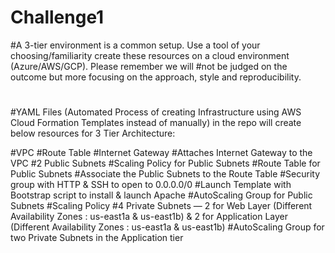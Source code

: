 # Challenge1
#A 3-tier environment is a common setup. Use a tool of your choosing/familiarity create these resources on a cloud environment (Azure/AWS/GCP). Please remember we will #not be judged on the outcome but more focusing on the approach, style and reproducibility.

#

#YAML Files (Automated Process of creating Infrastructure using AWS Cloud  Formation Templates instead of manually) in the repo will create below resources for 3 Tier Architecture:

#VPC
#Route Table
#Internet Gateway
#Attaches Internet Gateway to the VPC 
#2 Public Subnets 
#Scaling Policy for Public Subnets
#Route Table for Public Subnets
#Associate the Public Subnets to the Route Table
#Security group with HTTP & SSH to open to 0.0.0.0/0
#Launch Template with Bootstrap script to install & launch Apache
#AutoScaling Group for Public Subnets
#Scaling Policy
#4 Private Subnets —  2 for Web Layer (Different Availability Zones : us-east1a & us-east1b) &  2 for Application Layer (Different Availability Zones : us-east1a & us-east1b)
#AutoScaling Group for two Private Subnets in the Application tier

